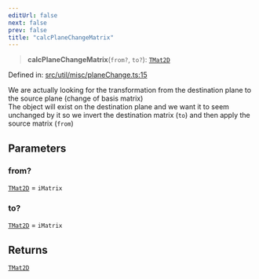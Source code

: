 ```yaml
---
editUrl: false
next: false
prev: false
title: "calcPlaneChangeMatrix"
---
```


> **calcPlaneChangeMatrix**(`from?`, `to?`): [`TMat2D`](/api/type-aliases/tmat2d/)

Defined in: [src/util/misc/planeChange.ts:15](https://github.com/fabricjs/fabric.js/blob/8748628df7e9de00ba77413bfc3ad9e9fe9d4f30/src/util/misc/planeChange.ts#L15)

We are actually looking for the transformation from the destination plane to the source plane (change of basis matrix)\
The object will exist on the destination plane and we want it to seem unchanged by it so we invert the destination matrix (`to`) and then apply the source matrix (`from`)

## Parameters

### from?

[`TMat2D`](/api/type-aliases/tmat2d/) = `iMatrix`

### to?

[`TMat2D`](/api/type-aliases/tmat2d/) = `iMatrix`

## Returns

[`TMat2D`](/api/type-aliases/tmat2d/)
